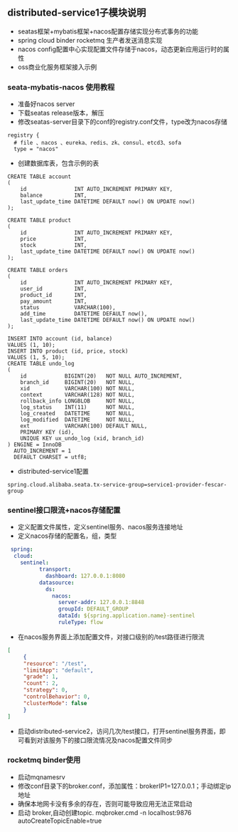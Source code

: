 ## distributed-service1子模块说明
- seatas框架+mybatis框架+nacos配置存储实现分布式事务的功能
- spring cloud binder rocketmq 生产者发送消息实现
- nacos config配置中心实现配置文件存储于nacos，动态更新应用运行时的属性
- oss商业化服务框架接入示例

### seata-mybatis-nacos 使用教程
- 准备好nacos server
- 下载seatas release版本，解压
- 修改seatas-server目录下的conf的registry.conf文件，type改为nacos存储
```file
registry {
  # file 、nacos 、eureka、redis、zk、consul、etcd3、sofa
  type = "nacos"
```
- 创建数据库表，包含示例的表
```mysql
CREATE TABLE account
(
    id               INT AUTO_INCREMENT PRIMARY KEY,
    balance          INT,
    last_update_time DATETIME DEFAULT now() ON UPDATE now()
);

CREATE TABLE product
(
    id               INT AUTO_INCREMENT PRIMARY KEY,
    price            INT,
    stock            INT,
    last_update_time DATETIME DEFAULT now() ON UPDATE now()
);

CREATE TABLE orders
(
    id               INT AUTO_INCREMENT PRIMARY KEY,
    user_id          INT,
    product_id       INT,
    pay_amount       INT,
    status           VARCHAR(100),
    add_time         DATETIME DEFAULT now(),
    last_update_time DATETIME DEFAULT now() ON UPDATE now()
);

INSERT INTO account (id, balance)
VALUES (1, 10);
INSERT INTO product (id, price, stock)
VALUES (1, 5, 10);
CREATE TABLE undo_log
(
    id            BIGINT(20)   NOT NULL AUTO_INCREMENT,
    branch_id     BIGINT(20)   NOT NULL,
    xid           VARCHAR(100) NOT NULL,
    context       VARCHAR(128) NOT NULL,
    rollback_info LONGBLOB     NOT NULL,
    log_status    INT(11)      NOT NULL,
    log_created   DATETIME     NOT NULL,
    log_modified  DATETIME     NOT NULL,
    ext           VARCHAR(100) DEFAULT NULL,
    PRIMARY KEY (id),
    UNIQUE KEY ux_undo_log (xid, branch_id)
) ENGINE = InnoDB
  AUTO_INCREMENT = 1
  DEFAULT CHARSET = utf8;
```
- distributed-service1配置
```file
spring.cloud.alibaba.seata.tx-service-group=service1-provider-fescar-group
```

### sentinel接口限流+nacos存储配置

- 定义配置文件属性，定义sentinel服务、nacos服务连接地址
- 定义nacos存储的配置名，组，类型
```yaml
 spring:
  cloud:
    sentinel:
          transport:
            dashboard: 127.0.0.1:8080
          datasource:
            ds:
              nacos:
                server-addr: 127.0.0.1:8848
                groupId: DEFAULT_GROUP
                dataId: ${spring.application.name}-sentinel
                ruleType: flow
```
- 在nacos服务界面上添加配置文件，对接口级别的/test路径进行限流
```json
[
     {
     "resource": "/test",
     "limitApp": "default",
     "grade": 1,
     "count": 2,
     "strategy": 0,
     "controlBehavior": 0,
     "clusterMode": false
     }
]
```
- 启动distributed-service2，访问几次/test接口，打开sentinel服务界面，即可看到对该服务下的接口限流情况及nacos配置文件同步

### rocketmq binder使用
- 启动mqnamesrv
- 修改conf目录下的broker.conf，添加属性：brokerIP1=127.0.0.1；手动绑定ip地址
- 确保本地网卡没有多余的存在，否则可能导致应用无法正常启动
- 启动 broker,自动创建topic. mqbroker.cmd -n localhost:9876 autoCreateTopicEnable=true
